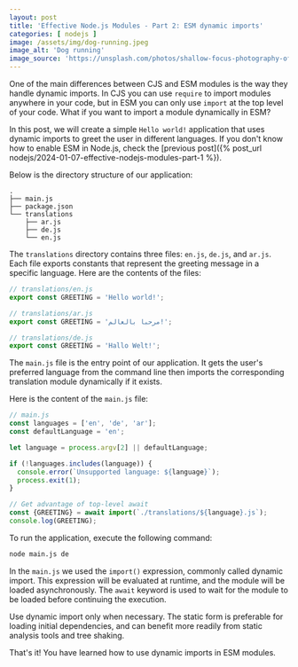 ```yaml
---
layout: post
title: 'Effective Node.js Modules - Part 2: ESM dynamic imports'
categories: [ nodejs ]
image: /assets/img/dog-running.jpeg
image_alt: 'Dog running'
image_source: 'https://unsplash.com/photos/shallow-focus-photography-of-white-shih-tzu-puppy-running-on-the-grass-qO-PIF84Vxg'
---
```


One of the main differences between CJS and ESM modules is the way they handle dynamic imports. In CJS you can use
`require` to import modules anywhere in your code, but in ESM you can only use `import` at the top level of your code.
What if you want to import a module dynamically in ESM?

In this post, we will create a simple `Hello world!` application that uses dynamic imports to greet the user in
different languages. If you don't know how to enable ESM in Node.js, check the
[previous post]({% post_url nodejs/2024-01-07-effective-nodejs-modules-part-1 %}).

Below is the directory structure of our application:

```plaintext
.
├── main.js
├── package.json
└── translations
    ├── ar.js
    ├── de.js
    └── en.js
```

The `translations` directory contains three files: `en.js`, `de.js`, and `ar.js`. Each file exports constants that
represent the greeting message in a specific language. Here are the contents of the files:

```javascript
// translations/en.js
export const GREETING = 'Hello world!';
```

```javascript
// translations/ar.js
export const GREETING = 'مرحبا بالعالم!';
```

```javascript
// translations/de.js
export const GREETING = 'Hallo Welt!';
```

The `main.js` file is the entry point of our application. It gets the user's preferred language from the command
line then imports the corresponding translation module dynamically if it exists.

Here is the content of the `main.js` file:

```javascript
// main.js
const languages = ['en', 'de', 'ar'];
const defaultLanguage = 'en';

let language = process.argv[2] || defaultLanguage;

if (!languages.includes(language)) {
  console.error(`Unsupported language: ${language}`);
  process.exit(1);
}

// Get advantage of top-level await
const {GREETING} = await import(`./translations/${language}.js`);
console.log(GREETING);
```

To run the application, execute the following command:

```bash
node main.js de
```

In the `main.js` we used the `import()` expression, commonly called dynamic import. This expression will be evaluated
at runtime, and the module will be loaded asynchronously. The `await` keyword is used to wait for the module to be
loaded before continuing the execution.

<div class="tip">
Use dynamic import only when necessary. The static form is preferable for loading initial dependencies, and can benefit more readily from static analysis tools and tree shaking.
</div>

That's it! You have learned how to use dynamic imports in ESM modules.
